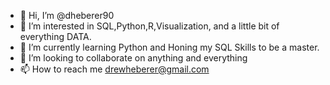- 👋 Hi, I’m @dheberer90
- 👀 I’m interested in SQL,Python,R,Visualization, and a little bit of everything DATA.
- 🌱 I’m currently learning Python and Honing my SQL Skills to be a master.
- 💞️ I’m looking to collaborate on anything and everything
- 📫 How to reach me drewheberer@gmail.com

<!---
dheberer90/dheberer90 is a ✨ special ✨ repository because its `README.md` (this file) appears on your GitHub profile.
You can click the Preview link to take a look at your changes.
--->
